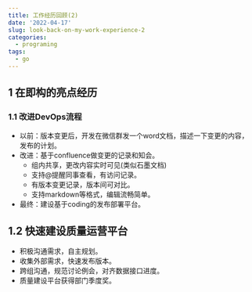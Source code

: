 ```yaml
---
title: 工作经历回顾(2)
date: '2022-04-17'
slug: look-back-on-my-work-experience-2
categories:
  - programing
tags:
  - go
---
```


## 1 在即构的亮点经历

### 1.1 改进DevOps流程

- 以前：版本变更后，开发在微信群发一个word文档，描述一下变更的内容，发布的计划。
- 改进：基于confluence做变更的记录和知会。
  - 组内共享，更改内容实时可见(类似石墨文档)
  - 支持@提醒同事查看，有访问记录。
  - 有版本变更记录，版本间可对比。
  - 支持markdown等格式，编辑流畅简单。
- 最终：建设基于coding的发布部署平台。

## 1.2 快速建设质量运营平台

- 积极沟通需求，自主规划。
- 收集外部需求，快速发布版本。
- 跨组沟通，规范讨论例会，对齐数据接口进度。
- 质量建设平台获得部门季度奖。



